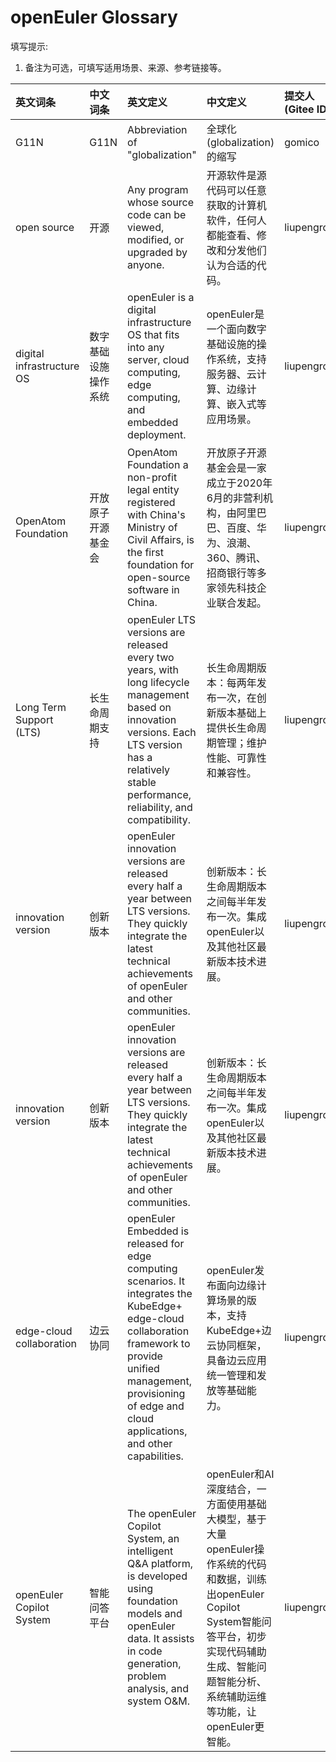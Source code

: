 # openEuler Glossary

填写提示:
1. 备注为可选，可填写适用场景、来源、参考链接等。

| 英文词条 | 中文词条 | 英文定义 | 中文定义 | 提交人 (Gitee ID) | 提交日期 | 备注 |
| :------- | :------- | :------- | :------- | :---------------- | :------- | ---- |
| G11N     | G11N     | Abbreviation of "globalization" | 全球化(globalization)的缩写 | gomico | 2024-12-5 | Remarks |
| open source     | 开源     |  Any program whose source code can be viewed, modified, or upgraded by anyone. | 开源软件是源代码可以任意获取的计算机软件，任何人都能查看、修改和分发他们认为合适的代码。 | liupengroc | 2025-1-7 |  |
| digital infrastructure OS     | 数字基础设施操作系统     |  openEuler is a digital infrastructure OS that fits into any server, cloud computing, edge computing, and embedded deployment. | openEuler是一个面向数字基础设施的操作系统，支持服务器、云计算、边缘计算、嵌入式等应用场景。 | liupengroc | 2025-1-7 |  |
| OpenAtom Foundation     | 开放原子开源基金会     | OpenAtom Foundation a non-profit legal entity registered with China's Ministry of Civil Affairs, is the first foundation for open-source software in China. | 开放原子开源基金会是一家成立于2020年6月的非营利机构，由阿里巴巴、百度、华为、浪潮、360、腾讯、招商银行等多家领先科技企业联合发起。  | liupengroc | 2025-1-7 | OpenAtom openEuler（简称“openEuler”） 社区是一个面向数字基础设施操作系统的开源社区。由开放原子开源基金会（以下简称“基金会”）孵化及运营。 |
| Long Term Support (LTS)     | 长生命周期支持     | openEuler LTS versions are released every two years, with long lifecycle management based on innovation versions. Each LTS version has a relatively stable performance, reliability, and compatibility. | 长生命周期版本：每两年发布一次，在创新版本基础上提供长生命周期管理；维护性能、可靠性和兼容性。 | liupengroc | 2025-1-7 |  |
| innovation version     | 创新版本     |  openEuler innovation versions are released every half a year  between LTS versions. They quickly integrate the latest technical achievements of openEuler and other communities. | 创新版本：长生命周期版本之间每半年发布一次。集成openEuler以及其他社区最新版本技术进展。 | liupengroc | 2025-1-7 |  |
| innovation version     | 创新版本     |  openEuler innovation versions are released every half a year  between LTS versions. They quickly integrate the latest technical achievements of openEuler and other communities. | 创新版本：长生命周期版本之间每半年发布一次。集成openEuler以及其他社区最新版本技术进展。 | liupengroc | 2025-1-7 |  |
| edge-cloud collaboration     | 边云协同     |  openEuler Embedded is released for edge computing scenarios. It integrates the KubeEdge+ edge-cloud collaboration framework to provide unified management, provisioning of edge and cloud applications, and other capabilities. | openEuler发布面向边缘计算场景的版本，支持KubeEdge+边云协同框架，具备边云应用统一管理和发放等基础能力。 | liupengroc | 2025-1-7 |  |
| openEuler Copilot System     | 智能问答平台     |  The openEuler Copilot System, an intelligent Q&A platform, is developed using foundation models and openEuler data. It assists in code generation, problem analysis, and system O&M. | openEuler和AI深度结合，一方面使用基础大模型，基于大量openEuler操作系统的代码和数据，训练出openEuler Copilot System智能问答平台，初步实现代码辅助生成、智能问题智能分析、系统辅助运维等功能，让openEuler更智能。 | liupengroc | 2025-1-7 |  |